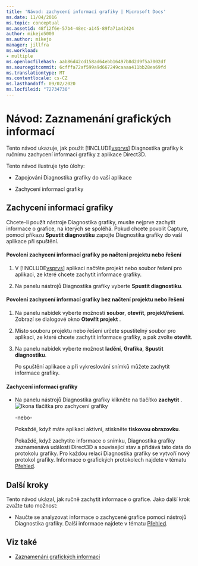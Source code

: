 ```yaml
---
title: 'Návod: zachycení informací grafiky | Microsoft Docs'
ms.date: 11/04/2016
ms.topic: conceptual
ms.assetid: 48f12f6e-57b4-48ec-a145-89fa71a42424
author: mikejo5000
ms.author: mikejo
manager: jillfra
ms.workload:
- multiple
ms.openlocfilehash: aab86d42cd158ad64ebb16497b8d2d9f5a7002df
ms.sourcegitcommit: 6cfffa72af599a9d667249caaaa411bb28ea69fd
ms.translationtype: MT
ms.contentlocale: cs-CZ
ms.lasthandoff: 09/02/2020
ms.locfileid: "72734730"
---
```

# <a name="walkthrough-capturing-graphics-information"></a>Návod: Zaznamenání grafických informací
Tento návod ukazuje, jak použít [!INCLUDE[vsprvs](../../code-quality/includes/vsprvs_md.md)] Diagnostika grafiky k ručnímu zachycení informací grafiky z aplikace Direct3D.

 Tento návod ilustruje tyto úlohy:

- Zapojování Diagnostika grafiky do vaší aplikace

- Zachycení informací grafiky

## <a name="capturing-graphics-information"></a>Zachycení informací grafiky
 Chcete-li použít nástroje Diagnostika grafiky, musíte nejprve zachytit informace o grafice, na kterých se spoléhá. Pokud chcete povolit Capture, pomocí příkazu **Spustit diagnostiku** zapojte Diagnostika grafiky do vaší aplikace při spuštění.

#### <a name="to-enable-the-capture-of-graphics-information-after-a-project-or-solution-is-loaded"></a>Povolení zachycení informací grafiky po načtení projektu nebo řešení

1. V [!INCLUDE[vsprvs](../../code-quality/includes/vsprvs_md.md)] aplikaci načtěte projekt nebo soubor řešení pro aplikaci, ze které chcete zachytit informace grafiky.

2. Na panelu nástrojů Diagnostika grafiky vyberte **Spustit diagnostiku**.

#### <a name="to-enable-the-capture-of-graphics-information-without-loading-a-project-or-solution"></a>Povolení zachycení informací grafiky bez načtení projektu nebo řešení

1. Na panelu nabídek vyberte možnosti **soubor**, **otevřít**, **projekt/řešení**. Zobrazí se dialogové okno **Otevřít projekt** .

2. Místo souboru projektu nebo řešení určete spustitelný soubor pro aplikaci, ze které chcete zachytit informace grafiky, a pak zvolte **otevřít**.

3. Na panelu nabídek vyberte možnost **ladění**, **Grafika**, **Spustit diagnostiku**.

   Po spuštění aplikace a při vykreslování snímků můžete zachytit informace grafiky.

#### <a name="to-capture-graphics-information"></a>Zachycení informací grafiky

- Na panelu nástrojů Diagnostika grafiky klikněte na tlačítko **zachytit** . ![Ikona tlačítka pro zachycení grafiky](media/debuggingdirectxgraphics.png "DebuggingDirectXGraphics")

   -nebo-

   Pokaždé, když máte aplikaci aktivní, stiskněte **tiskovou obrazovku**.

  Pokaždé, když zachytíte informace o snímku, Diagnostika grafiky zaznamenává události Direct3D a související stav a přidává tato data do protokolu grafiky. Pro každou relaci Diagnostika grafiky se vytvoří nový protokol grafiky. Informace o grafických protokolech najdete v tématu [Přehled](overview-of-visual-studio-graphics-diagnostics.md).

## <a name="next-steps"></a>Další kroky
 Tento návod ukázal, jak ručně zachytit informace o grafice. Jako další krok zvažte tuto možnost:

- Naučte se analyzovat informace o zachycené grafice pomocí nástrojů Diagnostika grafiky. Další informace najdete v tématu [Přehled](overview-of-visual-studio-graphics-diagnostics.md).

## <a name="see-also"></a>Viz také
- [Zaznamenání grafických informací](capturing-graphics-information.md)